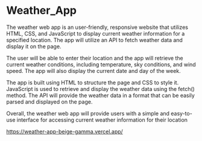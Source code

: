 # Weather_App


The weather web app is an user-friendly, responsive website that utilizes HTML, CSS, and JavaScript to display current weather information for a specified location. The app will utilize an API to fetch weather data and display it on the page.

The user will be able to enter their location and the app will retrieve the current weather conditions, including temperature, sky conditions, and wind speed. The app will also display the current date and day of the week.

The app is built using HTML to structure the page and CSS to style it. JavaScript is used to retrieve and display the weather data using the fetch() method. The API will provide the weather data in a format that can be easily parsed and displayed on the page.

Overall, the weather web app will provide users with a simple and easy-to-use interface for accessing current weather information for their location


https://weather-app-beige-gamma.vercel.app/
